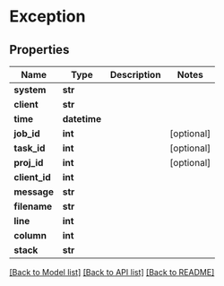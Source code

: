 # Exception

## Properties
Name | Type | Description | Notes
------------ | ------------- | ------------- | -------------
**system** | **str** |  | 
**client** | **str** |  | 
**time** | **datetime** |  | 
**job_id** | **int** |  | [optional] 
**task_id** | **int** |  | [optional] 
**proj_id** | **int** |  | [optional] 
**client_id** | **int** |  | 
**message** | **str** |  | 
**filename** | **str** |  | 
**line** | **int** |  | 
**column** | **int** |  | 
**stack** | **str** |  | 

[[Back to Model list]](../README.md#documentation-for-models) [[Back to API list]](../README.md#documentation-for-api-endpoints) [[Back to README]](../README.md)

